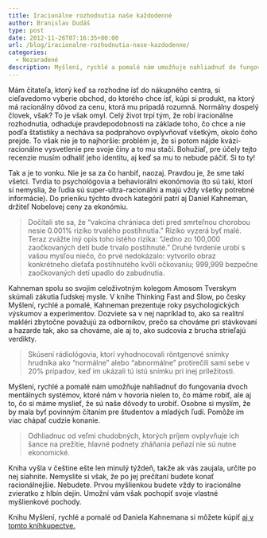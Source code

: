 ```yaml
---
title: Iracionálne rozhodnutia naše každodenné
author: Branislav Dudáš
type: post
date: 2012-11-26T07:16:35+00:00
url: /blog/iracionalne-rozhodnutia-nase-kazdodenne/
categories:
  - Nezaradené
description: Myšlení, rychlé a pomalé nám umožňuje nahliadnuť do fungovania dvoch mentálnych systémov, ktoré nám v hovoria nielen to, čo máme robiť, ale aj to, čo si máme myslieť, že sú naše dôvody to urobiť.
---
```

Mám čitateľa, ktorý keď sa rozhodne ísť do nákupného centra, si cieľavedomo vyberie obchod, do ktorého chce ísť, kúpi si produkt, na ktorý má racionálny dôvod za cenu, ktorá mu pripadá rozumná. Normálny dospelý človek, však? To je však omyl. Celý život trpí tým, že robí iracionálne rozhodnutia, odhaduje pravdepodobnosti na základe toho, čo chce a nie podľa štatistiky a necháva sa podprahovo ovplyvňovať všetkým, okolo čoho prejde. To však nie je to najhoršie: problém je, že si potom nájde kvázi-racionálne vysvetlenie pre svoje činy a to mu stačí. Bohužiaľ, pre účely tejto recenzie musím odhaliť jeho identitu, aj keď sa mu to nebude páčiť. Si to ty!

Tak a je to vonku. Nie je sa za čo hanbiť, naozaj. Pravdou je, že sme takí všetci. Tvrdia to psychológovia a behaviorálni ekonómovia (to sú takí, ktorí si nemyslia, že ľudia sú super-ultra-racionálni a majú vždy všetky potrebné informácie). Do prieniku týchto dvoch kategórií patrí aj Daniel Kahneman, držiteľ Nobelovej ceny za ekonómiu.

> Dočítali ste sa, že “vakcína chrániaca deti pred smrteľnou chorobou nesie 0.001% riziko trvalého postihnutia.” Riziko vyzerá byť malé. Teraz zvážte iný opis toho istého rizika: “Jedno zo 100,000 zaočkovaných detí bude trvalo postihnuté.” Druhé tvrdenie urobí s vašou mysľou niečo, čo prvé nedokázalo: vytvorilo obraz konkrétneho dieťaťa postihnutého kvôli očkovaniu; 999,999 bezpečne zaočkovaných detí upadlo do zabudnutia.

Kahneman spolu so svojim celoživotným kolegom Amosom Tverskym skúmali zákutia ľudskej mysle. V knihe Thinking Fast and Slow, po česky Myšlení, rychlé a pomalé, Kahneman prezentuje roky psychologických výskumov a experimentov. Dozviete sa v nej napríklad to, ako sa realitní makléri zbytočne považujú za odborníkov, prečo sa chováme pri stávkovaní a hazarde tak, ako sa chováme, ale aj to, ako sudcovia z brucha strieľajú verdikty.

> Skúsení rádiológovia, ktorí vyhodnocovali röntgenové snímky hrudníka ako “normálne” alebo “abnormálne” protirečili sami sebe v 20% prípadov, keď im ukázali tú istú snímku pri inej príležitosti.

Myšlení, rychlé a pomalé nám umožňuje nahliadnuť do fungovania dvoch mentálnych systémov, ktoré nám v hovoria nielen to, čo máme robiť, ale aj to, čo si máme myslieť, že sú naše dôvody to urobiť. Osobne si myslím, že by mala byť povinným čítaním pre študentov a mladých ľudí. Pomôže im viac chápať cudzie konanie.

> Odhliadnuc od veľmi chudobných, ktorých príjem ovplyvňuje ich šance na prežitie, hlavné podnety zháňania peňazí nie sú nutne ekonomické.

Kniha vyšla v češtine ešte len minulý týždeň, takže ak vás zaujala, určite po nej siahnite. Nemyslite si však, že po jej prečítaní budete konať racionálnejšie. Nebudete. Prvou myšlienkou budete vždy to iracionálne zvieratko z hlbín dejín. Umožní vám však pochopiť svoje vlastné myšlienkové pochody.

Knihu Myšlení, rychlé a pomalé od Daniela Kahnemana si môžete kúpiť <a title="Kahneman" href="http://www.gorila.sk/product/422851" target="_blank">aj v tomto kníhkupectve.</a>